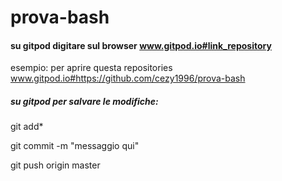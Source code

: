 # prova-bash
#### su gitpod digitare sul browser www.gitpod.io#link_repository
esempio: per aprire questa repositories www.gitpod.io#https://github.com/cezy1996/prova-bash

##### su gitpod per salvare le modifiche:  
git add*

git commit -m "messaggio qui"

git push origin master
